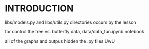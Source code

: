 # INTRODUCTION

libs/models.py and libs/utils.py directories occurs by the lesson

for control the tree vs. butterfly data, data/data_fun.ipynb notebook

all of the graphs and outpus hidden the .py files UwU
